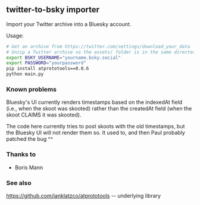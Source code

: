 ## twitter-to-bsky importer

Import your Twitter archive into a Bluesky account.

Usage:

```bash
# Get an archive from https://twitter.com/settings/download_your_data
# Unzip a Twitter archive so the assets/ folder is in the same directory as main.py
export BSKY_USERNAME="yourname.bsky.social"
export PASSWORD="yourpassword"
pip install atprototools==0.0.6
python main.py
```

### Known problems

Bluesky's UI currently renders timestamps based on the indexedAt field (i.e., when the skoot was skooted) rather than the createdAt field (when the skoot CLAIMS it was skooted).

The code here currently tries to post skoots with the old timestamps, but the Bluesky UI will not render them so. It used to, and then Paul probably patched the bug ^^

### Thanks to

- Boris Mann

### See also

https://github.com/ianklatzco/atprototools -- underlying library
